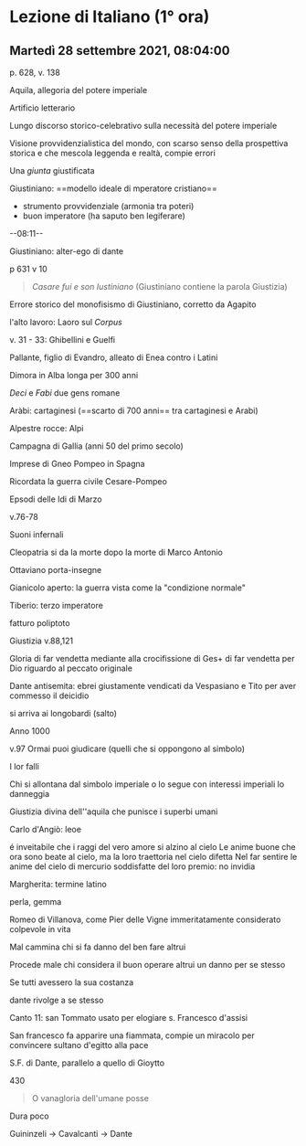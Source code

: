 # Lezione di Italiano (1° ora)

## Martedì 28 settembre 2021, 08:04:00

p. 628, v. 138

Aquila, allegoria del potere imperiale

Artificio letterario

Lungo discorso storico-celebrativo sulla necessità del potere imperiale

Visione provvidenzialistica del mondo, con scarso senso della prospettiva storica e che mescola leggenda e realtà, compie errori

Una _giunta_ giustificata

Giustiniano: ==modello ideale di mperatore cristiano==
* strumento provvidenziale (armonia tra poteri)
* buon imperatore (ha saputo ben legiferare)

--08:11--

Giustiniano: alter-ego di dante

p 631
v 10
> _Casare fui e son Iustiniano_ (Giustiniano contiene la parola Giustizia)

Errore storico del monofisismo di Giustiniano, corretto da Agapito

l'alto lavoro: Laoro sul _Corpus_


v. 31 - 33: Ghibellini e Guelfi

Pallante, figlio di Evandro, alleato di Enea contro i Latini

Dimora in Alba longa per 300 anni


_Deci_ e _Fabi_ due gens romane



Aràbi: cartaginesi (==scarto di 700 anni== tra cartaginesi e Arabi)


Alpestre rocce: Alpi


Campagna di Gallia (anni 50 del primo secolo)


Imprese di Gneo Pompeo in Spagna


Ricordata la guerra civile Cesare-Pompeo

Epsodi delle Idi di Marzo


v.76-78

Suoni infernali

Cleopatria si da la morte dopo la morte di Marco Antonio

Ottaviano porta-insegne


Gianicolo aperto: la guerra vista come la "condizione normale"


Tiberio: terzo imperatore


fatturo     poliptoto


Giustizia v.88,121


Gloria di far vendetta mediante alla crocifissione di Ges+ di far vendetta per Dio riguardo al peccato originale

Dante antisemita: ebrei giustamente vendicati da Vespasiano e Tito per aver commesso il deicidio

si arriva ai longobardi (salto)

Anno 1000

v.97 Ormai puoi giudicare (quelli che si oppongono al simbolo)

I lor falli

Chi si allontana dal simbolo imperiale o lo segue con interessi imperiali lo danneggia



Giustizia divina dell''aquila che punisce i superbi umani

Carlo d'Angiò: leoe


é inveitabile che i raggi del vero amore si alzino al cielo
Le anime buone che ora sono beate al cielo, ma la loro traettoria nel cielo difetta
Nel far sentire le anime del cielo di mercurio soddisfatte del loro premio: no invidia

Margherita: termine latino 

perla, gemma

Romeo di Villanova, come Pier delle Vigne immeritatamente considerato colpevole in vita

Mal cammina chi si fa danno del ben fare altrui


Procede male chi considera il buon operare altrui un danno per se stesso

Se tutti avessero la sua costanza

dante rivolge a se stesso

Canto 11: san Tommato usato per elogiare s. Francesco d'assisi

San francesco fa apparire una fiammata, compie un miracolo per convincere sultano d'egitto alla pace


S.F. di Dante, parallelo a quello di Gioytto


430
> O vanagloria dell'umane posse

Dura poco

Guininzeli $\to$ Cavalcanti $\to$ Dante
<!--stackedit_data:
eyJoaXN0b3J5IjpbMjEyMzA2MjAyMCw5ODQ5NjU5MjMsLTE4MD
QwNjI4NjAsLTEyOTk5NzcyMjddfQ==
-->
